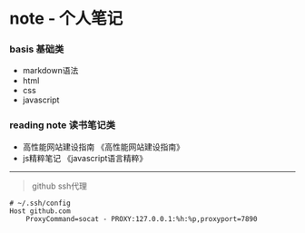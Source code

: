 # note - 个人笔记

### basis 基础类
- markdown语法
- html
- css
- javascript

### reading note 读书笔记类
- 高性能网站建设指南 《高性能网站建设指南》
- js精粹笔记 《javascript语言精粹》 

---
> github ssh代理
```
# ~/.ssh/config
Host github.com
    ProxyCommand=socat - PROXY:127.0.0.1:%h:%p,proxyport=7890
```